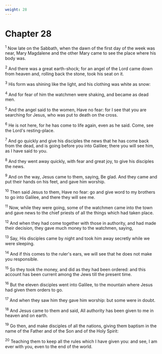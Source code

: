 ```yaml
---
weight: 28
---
```


# Chapter 28

<sup>1</sup> Now late on the Sabbath, when the dawn of the first day of the week was near, Mary Magdalene and the other Mary came to see the place where his body was. 

<sup>2</sup> And there was a great earth-shock; for an angel of the Lord came down from heaven and, rolling back the stone, took his seat on it. 

<sup>3</sup> His form was shining like the light, and his clothing was white as snow: 

<sup>4</sup> And for fear of him the watchmen were shaking, and became as dead men. 

<sup>5</sup> And the angel said to the women, Have no fear: for I see that you are searching for Jesus, who was put to death on the cross. 

<sup>6</sup> He is not here, for he has come to life again, even as he said. Come, see the Lord's resting-place. 

<sup>7</sup> And go quickly and give his disciples the news that he has come back from the dead, and is going before you into Galilee; there you will see him, as I have said to you. 

<sup>8</sup> And they went away quickly, with fear and great joy, to give his disciples the news. 

<sup>9</sup> And on the way, Jesus came to them, saying, Be glad. And they came and put their hands on his feet, and gave him worship. 

<sup>10</sup> Then said Jesus to them, Have no fear: go and give word to my brothers to go into Galilee, and there they will see me. 

<sup>11</sup> Now, while they were going, some of the watchmen came into the town and gave news to the chief priests of all the things which had taken place. 

<sup>12</sup> And when they had come together with those in authority, and had made their decision, they gave much money to the watchmen, saying, 

<sup>13</sup> Say, His disciples came by night and took him away secretly while we were sleeping. 

<sup>14</sup> And if this comes to the ruler's ears, we will see that he does not make you responsible. 

<sup>15</sup> So they took the money, and did as they had been ordered: and this account has been current among the Jews till the present time. 

<sup>16</sup> But the eleven disciples went into Galilee, to the mountain where Jesus had given them orders to go. 

<sup>17</sup> And when they saw him they gave him worship: but some were in doubt. 

<sup>18</sup> And Jesus came to them and said, All authority has been given to me in heaven and on earth. 

<sup>19</sup> Go then, and make disciples of all the nations, giving them baptism in the name of the Father and of the Son and of the Holy Spirit: 

<sup>20</sup> Teaching them to keep all the rules which I have given you: and see, I am ever with you, even to the end of the world. 

